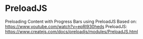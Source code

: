 # PreloadJS

Preloading Content with Progress Bars using PreloadJS
Based on: https://www.youtube.com/watch?v=epRI930heds
PreloadJS: https://www.createjs.com/docs/preloadjs/modules/PreloadJS.html
